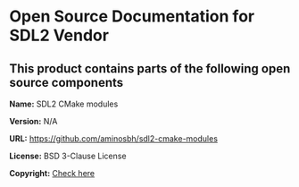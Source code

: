 # Open Source Documentation for SDL2 Vendor

## This product contains parts of the following open source components

**Name:** SDL2 CMake modules

**Version:** N/A

**URL:** https://github.com/aminosbh/sdl2-cmake-modules

**License:** BSD 3-Clause License

**Copyright:** [Check here]

[Check here]: https://github.com/caioaamaral/sdl2_vendor/blob/main/copyright.txt
